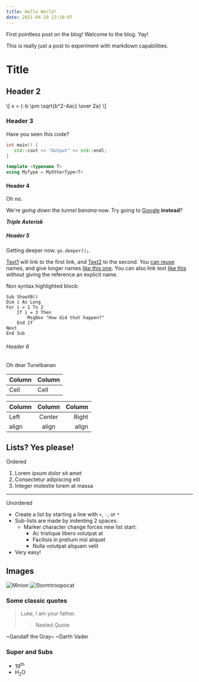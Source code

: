 ```yaml
---
title: Hello World!
date: 2021-04-29 13:10:07
---
```


First pointless post on the blog! Welcome to the blog. Yay!

This is really just a post to experiment with markdown capabilities.

<!-- more -->

# Title

## Header 2

\\[ x = {-b \pm \sqrt{b^2-4ac} \over 2a} \\]

### Header 3

Have you seen this code?

```cpp
int main() {
   std::cout << "Output" << std::endl;
}

template <typename T>
using MyType = MyOtherType<T>
```

#### Header 4

Oh no.

We're *going down* the _tunnel banana_ now. Try going to [Google](https://www.google.com) **instead**?

***Triple Asterisk***

##### Header 5

Getting deeper now. `go.deeper();`.

[Text1][1] will link to the first link, and [Text2][2] to the second.
You [can reuse][1] names, and give longer names [like this one][a link].
You can also link text [like this] without giving the reference an explicit name.

[1]: http://www.google.com
[2]: http://stackoverflow.com/
[a link]: http://example.org/
[like this]: http://stackexchange.com/

Non syntax highlighted block:

    Sub ShowVB()
    Dim i As Long
    For i = 1 To 2
        If i = 3 Then
            MsgBox "How did that happen?"
        End If
    Next
    End Sub

###### Header 6

Oh dear Tunelbanan

Column | Column
------ | ------
Cell   | Cell

Column | Column | Column
:----- | :----: | -----:
Left   | Center | Right
align  | align  | align

## Lists? Yes please!

Ordered

1. Lorem ipsum dolor sit amet
2. Consectetur adipiscing elit
3. Integer molestie lorem at massa

---

Unordered

+ Create a list by starting a line with `+`, `-`, or `*`
+ Sub-lists are made by indenting 2 spaces:
  - Marker character change forces new list start:
    * Ac tristique libero volutpat at
    + Facilisis in pretium nisl aliquet
    - Nulla volutpat aliquam velit
+ Very easy!

## Images

![Minion](https://octodex.github.com/images/minion.png)
![Stormtroopocat](https://octodex.github.com/images/stormtroopocat.jpg "The Stormtroopocat")

### Some classic quotes

> Luke, I am your father.
>
> > Nested Quote

~Gandalf the Gray~ ~Darth Vader

### Super and Subs

- 19<sup>th</sup>
- H<sub>2</sub>O
